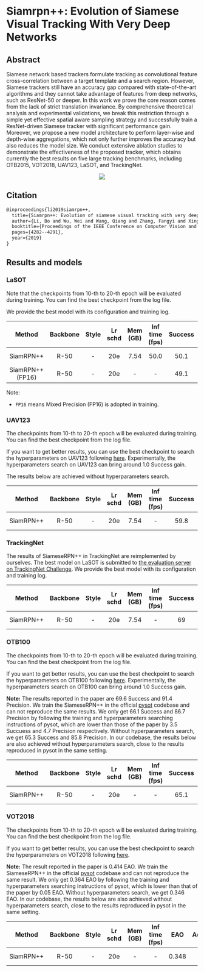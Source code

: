 # Siamrpn++: Evolution of Siamese Visual Tracking With Very Deep Networks

## Abstract

<!-- [ABSTRACT] -->

Siamese network based trackers formulate tracking as convolutional feature cross-correlation between a target template and a search region. However, Siamese trackers still have an accuracy gap compared with state-of-the-art algorithms and they cannot take advantage of features from deep networks, such as ResNet-50 or deeper. In this work we prove the core reason comes from the lack of strict translation invariance. By comprehensive theoretical analysis and experimental validations, we break this restriction through a simple yet effective spatial aware sampling strategy and successfully train a ResNet-driven Siamese tracker with significant performance gain. Moreover, we propose a new model architecture to perform layer-wise and depth-wise aggregations, which not only further improves the accuracy but also reduces the model size. We conduct extensive ablation studies to demonstrate the effectiveness of the proposed tracker, which obtains currently the best results on five large tracking benchmarks, including OTB2015, VOT2018, UAV123, LaSOT, and TrackingNet.

<!-- [IMAGE] -->

<div align="center">
  <img src="https://user-images.githubusercontent.com/34888372/142985529-0a9b4e18-5476-40c6-8abf-7d68aab1e5c9.png"/>
</div>

## Citation

<!-- [ALGORITHM] -->

```latex
@inproceedings{li2019siamrpn++,
  title={Siamrpn++: Evolution of siamese visual tracking with very deep networks},
  author={Li, Bo and Wu, Wei and Wang, Qiang and Zhang, Fangyi and Xing, Junliang and Yan, Junjie},
  booktitle={Proceedings of the IEEE Conference on Computer Vision and Pattern Recognition},
  pages={4282--4291},
  year={2019}
}
```

## Results and models

### LaSOT

Note that the checkpoints from 10-th to 20-th epoch will be evaluated during training. You can find the best checkpoint from the log file.

We provide the best model with its configuration and training log.

| Method |    Backbone     |  Style  | Lr schd | Mem (GB) | Inf time (fps) | Success | Norm precision | Precision | Config | Download |
| :-------------: | :-------------: | :-----: | :-----: | :------: | :------------: | :----: | :----: | :----: | :------: | :--------: |
| SiamRPN++ |    R-50    |  -  |   20e    | 7.54        | 50.0              | 50.1 | 59.1 |  48.7 | [config](siamese_rpn_r50_lasot.py) | [model](https://download.openmmlab.com/mmtracking/sot/siamese_rpn/siamese_rpn_r50_1x_lasot/siamese_rpn_r50_lasot_20211203_151612-da4b3c66.pth) &#124; [log](https://download.openmmlab.com/mmtracking/sot/siamese_rpn/siamese_rpn_r50_1x_lasot/siamese_rpn_r50_lasot_20211203_151612.log.json) |
| SiamRPN++ <br> (FP16) |    R-50    |  -  |   20e    | -        | -              | 49.1 | 57.0 | -  | [config](siamese_rpn_r50_fp16_lasot.py) | [model](https://download.openmmlab.com/mmtracking/fp16/siamese_rpn_r50_fp16_1x_lasot_20210731_110245-6733c67e.pth) &#124; [log](https://download.openmmlab.com/mmtracking/fp16/siamese_rpn_r50_fp16_1x_lasot_20210731_110245.log.json) |

Note:

+ `FP16` means Mixed Precision (FP16) is adopted in training.

### UAV123

The checkpoints from 10-th to 20-th epoch will be evaluated during training. You can find the best checkpoint from the log file.

If you want to get better results, you can use the best checkpoint to search the hyperparameters on UAV123 following [here](https://github.com/open-mmlab/mmtracking/blob/master/docs/en/useful_tools_scripts.md#siameserpn-test-time-parameter-search).
Experimentally, the hyperparameters search on UAV123 can bring around 1.0 Success gain.

The results below are achieved without hyperparameters search.

| Method |    Backbone     |  Style  | Lr schd | Mem (GB) | Inf time (fps) | Success | Norm Precision | Precision | Config | Download |
| :-------------: | :-------------: | :-----: | :-----: | :------: | :------------: | :----: | :----: | :------: | :------: | :--------: |
| SiamRPN++ |    R-50    |  -  |   20e    | 7.54     | -             | 59.8 | 77.3 | 80 | [config](siamese_rpn_r50_uav123.py) | [model](https://download.openmmlab.com/mmtracking/sot/siamese_rpn/siamese_rpn_r50_1x_uav123/siamese_rpn_r50_uav123_20211203_153949-6d82f39e.pth) &#124; [log](https://download.openmmlab.com/mmtracking/sot/siamese_rpn/siamese_rpn_r50_1x_uav123/siamese_rpn_r50_uav123_20211203_153949.log.json) |

### TrackingNet

The results of SiameseRPN++ in TrackingNet are reimplemented by ourselves. The best model on LaSOT is submitted to [the evaluation server on TrackingNet Challenge](http://eval.tracking-net.org/web/challenges/challenge-page/39/submission). We provide the best model with its configuration and training log.

| Method |    Backbone     |  Style  | Lr schd | Mem (GB) | Inf time (fps) | Success | Norm precision | Precision |Config | Download |
| :-------------: | :-------------: | :-----: | :-----: | :------: | :------------: | :----: | :----: | :------: | :------: | :--------: |
| SiamRPN++ |    R-50    |  -  |   20e    |  7.54     | -             | 69 | 75.8 | 63.2 | [config](siamese_rpn_r50_trackingnet.py) | [model](https://download.openmmlab.com/mmtracking/sot/siamese_rpn/siamese_rpn_r50_1x_lasot/siamese_rpn_r50_lasot_20211203_151612-da4b3c66.pth) &#124; [log](https://download.openmmlab.com/mmtracking/sot/siamese_rpn/siamese_rpn_r50_1x_lasot/siamese_rpn_r50_lasot_20211203_151612.log.json) |

### OTB100

The checkpoints from 10-th to 20-th epoch will be evaluated during training. You can find the best checkpoint from the log file.

If you want to get better results, you can use the best checkpoint to search the hyperparameters on OTB100 following [here](https://github.com/open-mmlab/mmtracking/blob/master/docs/en/useful_tools_scripts.md#siameserpn-test-time-parameter-search). Experimentally, the hyperparameters search on OTB100 can bring around 1.0 Success gain.

**Note:** The results reported in the paper are 69.6 Success and 91.4 Precision. We train the SiameseRPN++ in the official [pysot](https://github.com/STVIR/pysot) codebase and can not reproduce the same results. We only get 66.1 Success and 86.7 Precision by following the training and hyperparameters searching instructions of pysot, which are lower than those of the paper by 3.5 Succuess and 4.7 Precision respectively. Without hyperparameters search, we get 65.3 Success and 85.8 Precision. In our codebase, the results below are also achieved without hyperparameters search, close to the results reproduced in pysot in the same setting.

| Method |    Backbone     |  Style  | Lr schd | Mem (GB) | Inf time (fps) | Success | Norm Precision | Precision | Config | Download |
| :-------------: | :-------------: | :-----: | :-----: | :------: | :------------: | :----: | :----: | :------: | :------: | :--------: |
| SiamRPN++ |    R-50    |  -  |   20e    |  -   | -              | 65.1 | 82 | 86.1 | [config](siamese_rpn_r50_otb100.py) | [model](https://download.openmmlab.com/mmtracking/sot/siamese_rpn/siamese_rpn_r50_1x_otb100/siamese_rpn_r50_otb100_20211203_154048-9dfde4fa.pth) &#124; [log](https://download.openmmlab.com/mmtracking/sot/siamese_rpn/siamese_rpn_r50_1x_otb100/siamese_rpn_r50_otb100_20211203_154048.log.json) |

### VOT2018

The checkpoints from 10-th to 20-th epoch will be evaluated during training. You can find the best checkpoint from the log file.

If you want to get better results, you can use the best checkpoint to search the hyperparameters on VOT2018 following [here](https://github.com/open-mmlab/mmtracking/blob/master/docs/en/useful_tools_scripts.md#siameserpn-test-time-parameter-search).

**Note:** The result reported in the paper is 0.414 EAO. We train the SiameseRPN++ in the official [pysot](https://github.com/STVIR/pysot) codebase and can not reproduce the same result. We only get 0.364 EAO by following the training and hyperparameters searching instructions of pysot, which is lower than that of the paper by 0.05 EAO. Without hyperparameters search, we get 0.346 EAO. In our codebase, the results below are also achieved without hyperparameters search, close to the results reproduced in pysot in the same setting.

| Method |    Backbone     |  Style  | Lr schd | Mem (GB) | Inf time (fps) | EAO | Accuracy | Robustness | Config | Download |
| :-------------: | :-------------: | :-----: | :-----: | :------: | :------------: | :----: | :----: | :------: | :------: | :--------: |
| SiamRPN++ |    R-50    |  -  |   20e    |  -   | -              | 0.348 | 0.578 | 0.272 | [config](siamese_rpn_r50_vot2018.py) | [model](https://download.openmmlab.com/mmtracking/sot/siamese_rpn/siamese_rpn_r50_1x_vot2018/siamese_rpn_r50_vot2018_20211206_211710-10e082cd.pth) &#124; [log](https://download.openmmlab.com/mmtracking/sot/siamese_rpn/siamese_rpn_r50_1x_vot2018/siamese_rpn_r50_vot2018_20211206_211710.log.json) |

